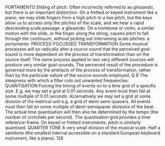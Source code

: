 
PORTAMENTO
Sliding of pitch. Often incorrectly referred to as glissando, but there is an important distinction. On a
fretted or keyed instrument like a piano, we may slide fingers from a high pitch to a low pitch, but the
keys allow us to access only the pitches of the scale, and we hear a rapid descending scale passage: a
glissando. On a trombone or violin, a similar motion with the slide, or the finger along the string, causes
pitch to fall through the continuum, without picking out intervening scale pitches: a portamento.
PROCESS-FOCUSSED TRANSFORMATION
Some musical processes will so radically alter a source sound that the perceived goal-sound is more
dependent on the process of transformation than on the source itself. The same process applied to two
very different sources will produce very similar goal-sounds. The perceived result of the procedure
is
governed more by the artefacts of the process of transformation, rather than by the particular nature of
the source-sounds employed.
Q
8
The steepness with which a filter cuts out unwanted frequencies.
QUANTISATION
Forcing the timing of events on to a time grid of a specific size. E.g. we may set a grid at 0.01 seconds.
Any event must then fall at some multiple of 0.01 seconds. ALternatively we may set a grid at some
division of the metrical unit e.g. a grid of demi-semi-quavers. All events must then fall on some
multiple of demi-semiquaver divisions of the beat. The actual time quantisation will then also be
determined by the tempo (the number of crotchets per second). The quantisation grid provides a time
reference-frame. On keyed or fretted instruments, pitch is similarly quantised.
QUARTER TONE
A very small division of the musical scale. Half a semitone (the smallest interval accessible on a
standard European keyboard instrument, like a piano).
128